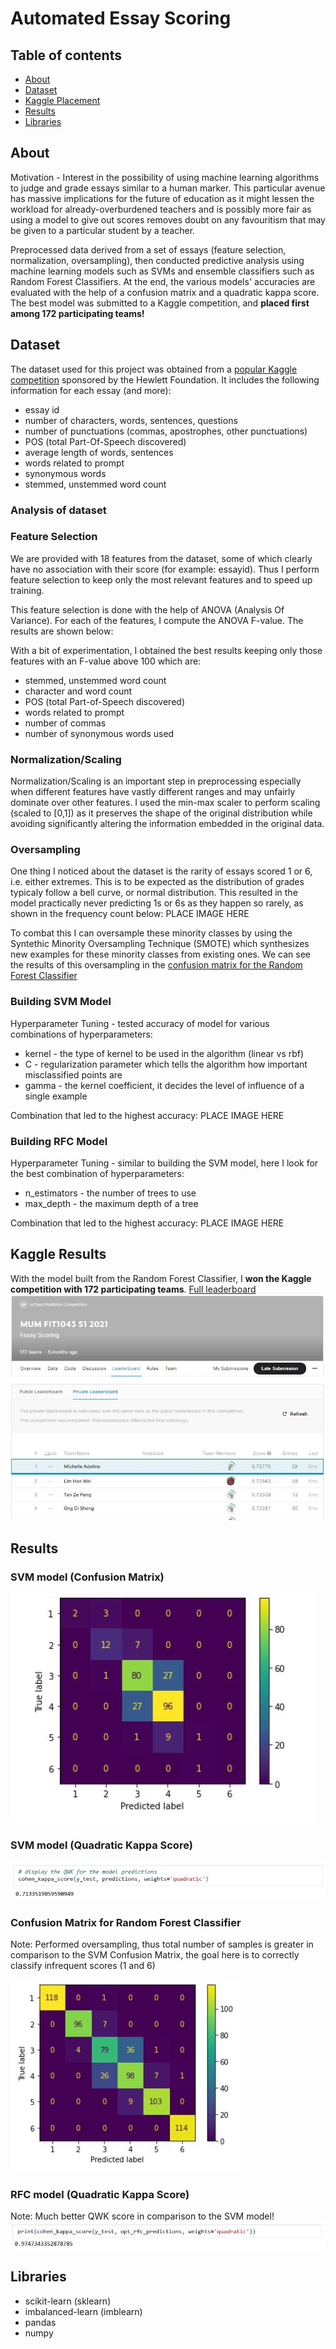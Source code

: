 Automated Essay Scoring
=======================

## Table of contents
* [About](#about)
* [Dataset](#dataset)
* [Kaggle Placement](#kaggle-results)
* [Results](#results)
* [Libraries](#libraries)

## About
Motivation - Interest in the possibility of using machine learning algorithms to judge and grade essays similar to a human marker. This particular avenue has massive implications for the future of education as it might lessen the workload for already-overburdened teachers and is possibly more fair as using a model to give out scores removes doubt on any favouritism that may be given to a particular student by a teacher.

Preprocessed data derived from a set of essays (feature selection, normalization, oversampling), then conducted predictive analysis using machine learning models such as SVMs and ensemble classifiers such as Random Forest Classifiers. At the end, the various models' accuracies are evaluated with the help of a confusion matrix and a quadratic kappa score. The best model was submitted to a Kaggle competition, and **placed first among 172 participating teams!**

## Dataset
The dataset used for this project was obtained from a [popular Kaggle competition](https://www.kaggle.com/c/asap-aes) sponsored by the Hewlett Foundation.
It includes the following information for each essay (and more):
* essay id
* number of characters, words, sentences, questions
* number of punctuations (commas, apostrophes, other punctuations)
* POS (total Part-Of-Speech discovered)
* average length of words, sentences
* words related to prompt
* synonymous words
* stemmed, unstemmed word count

### Analysis of dataset


### Feature Selection
We are provided with 18 features from the dataset, some of which clearly have no association with their score (for example: essayid). Thus I perform feature selection to keep only the most relevant features and to speed up training.

This feature selection is done with the help of ANOVA (Analysis Of Variance). For each of the features, I compute the ANOVA F-value. The results are shown below:


With a bit of experimentation, I obtained the best results keeping only those features with an F-value above 100 which are:
* stemmed, unstemmed word count
* character and word count
* POS (total Part-of-Speech discovered)
* words related to prompt
* number of commas
* number of synonymous words used

### Normalization/Scaling
Normalization/Scaling is an important step in preprocessing especially when different features have vastly different ranges and may unfairly dominate over other features. I used the min-max scaler to perform scaling (scaled to [0,1]) as it preserves the shape of the original distribution while avoiding significantly altering the information embedded in the original data.

### Oversampling
One thing I noticed about the dataset is the rarity of essays scored 1 or 6, i.e. either extremes. This is to be expected as the distribution of grades typicaly follow a bell curve, or normal distribution. This resulted in the model practically never predicting 1s or 6s as they happen so rarely, as shown in the frequency count below:
PLACE IMAGE HERE

To combat this I can oversample these minority classes by using the Syntethic Minority Oversampling Technique (SMOTE) which synthesizes new examples for these minority classes from existing ones. We can see the results of this oversampling in the [confusion matrix for the Random Forest Classifier](#confusion-matrix-for-random-forest-classifier)

### Building SVM Model
Hyperparameter Tuning - tested accuracy of model for various combinations of hyperparameters:
* kernel - the type of kernel to be used in the algorithm (linear vs rbf)
* C -  regularization parameter which tells the algorithm how important misclassified points are
* gamma - the kernel coefficient, it decides the level of influence of a single example

Combination that led to the highest accuracy:
PLACE IMAGE HERE

### Building RFC Model
Hyperparameter Tuning - similar to building the SVM model, here I look for the best combination of hyperparameters:
* n_estimators - the number of trees to use
* max_depth - the maximum depth of a tree

Combination that led to the highest accuracy:
PLACE IMAGE HERE

## Kaggle Results
With the model built from the Random Forest Classifier, I **won the Kaggle competition with 172 participating teams**.
[Full leaderboard](https://www.kaggle.com/c/mum-fit1043-s1-2021/leaderboard)
![Leaderboard](./Results/kaggle_results.JPG)

## Results

### SVM model (Confusion Matrix)
![SVM Confusion Matrix](./Results/svm_confusion_matrix.JPG)
### SVM model (Quadratic Kappa Score)
![SVM Quadratic Kappa Score](./Results/svm_qwk.JPG)
### Confusion Matrix for Random Forest Classifier
Note: Performed oversampling, thus total number of samples is greater in comparison to the SVM Confusion Matrix, the goal here is to correctly classify infrequent scores (1 and 6)

![RFC Confusion Matrix](./Results/rfc_confusion_matrix.JPG)
### RFC model (Quadratic Kappa Score)
Note: Much better QWK score in comparison to the SVM model!
![RFC Quadratic Kappa Score](./Results/rfc_qwk.JPG)


## Libraries
* scikit-learn (sklearn)
* imbalanced-learn (imblearn)
* pandas
* numpy
